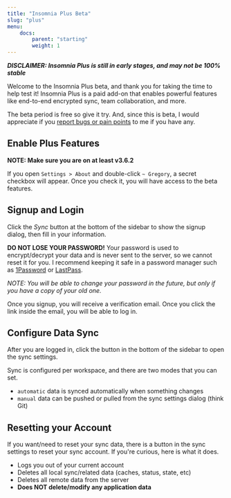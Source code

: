 ```yaml
---
title: "Insomnia Plus Beta"
slug: "plus"
menu:
    docs:
        parent: "starting"
        weight: 1
---
```


**_DISCLAIMER: Insomnia Plus is still in early stages, and may not be 100% stable_**

Welcome to the Insomnia Plus beta, and thank you for taking the time to help
test it! Insomnia Plus is a paid add-on that 
enables powerful features like end-to-end encrypted sync, team collaboration,
and more.

The beta period is free so give it try. And, since this is beta, I would 
appreciate if you
[report bugs or pain points](/documentation/support-and-feedback/') to me
if you have any.


## Enable Plus Features

**NOTE: Make sure you are on at least v3.6.2**

If you open `Settings > About` and double-click `~ Gregory`, a secret checkbox
will appear. Once you check it, you will have access to the beta features.


## Signup and Login 

Click the *Sync* button at the bottom of the sidebar to show the signup dialog,
then fill in your information.

**DO NOT LOSE YOUR PASSWORD!**
Your password is used to encrypt/decrypt your data and is never sent to the 
server, so we cannot reset it for you. I recommend keeping it safe in a 
password manager such as [1Password](https://1password.com/) or 
[LastPass](https://lastpass.com/).

_NOTE: You will be able to change your password in the future, but only if you
have a copy of your old one._

Once you signup, you will receive a verification email. Once you click the link
inside the email, you will be able to log in.


## Configure Data Sync

After you are logged in, click the button in the bottom of the sidebar to open 
the sync settings.

Sync is configured per workspace, and there are two modes that you can set.

- `automatic` data is synced automatically when something changes
- `manual` data can be pushed or pulled from the sync settings dialog (think Git)


## Resetting your Account

If you want/need to reset your sync data, there is a button in the sync settings
to reset your sync account. 
If you're curious, here is what it does.

- Logs you out of your current account
- Deletes all local sync/related data (caches, status, state, etc)
- Deletes all remote data from the server
- **Does NOT delete/modify any application data**

